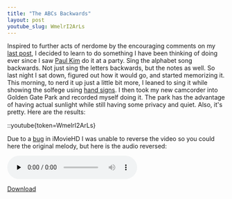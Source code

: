 ```yaml
---
title: "The ABCs Backwards"
layout: post
youtube_slug: WmelrI2ArLs
---
```


Inspired to further acts of nerdome by the encouraging comments on my <a href="/blog/new-video-camera-take-me-out-to-the-ball-game/">last post</a>, I decided to learn to do something I have been thinking of doing ever since I saw <a href="http://www.youtube.com/user/VideoBuck">Paul Kim</a> do it at a party. Sing the alphabet song backwards. Not just sing the letters backwards, but the notes as well. So last night I sat down, figured out how it would go, and started memorizing it. This morning, to nerd it up just a little bit more, I leaned to sing it while showing the solfege using <a href="http://www.classicsforkids.com/teachers/training/handsigns.asp">hand signs</a>. I then took my new camcorder into Golden Gate Park and recorded myself doing it. The park has the advantage of having actual sunlight while still having some privacy and quiet. Also, it's pretty. Here are the results:

::youtube{token=WmelrI2ArLs}

Due to a <a href="http://forums.macrumors.com/showthread.php?t=223370">bug</a> in iMovieHD I was unable to reverse the video so you could here the original melody, but here is the audio reversed:

<audio id="wp_mep_35" src="/uploads/2009/02/abcs.mp3" type="audio/mp3"    controls="controls" preload="none"  ></audio>

<a href='/uploads/2009/02/abcs.mp3'>Download</a>
